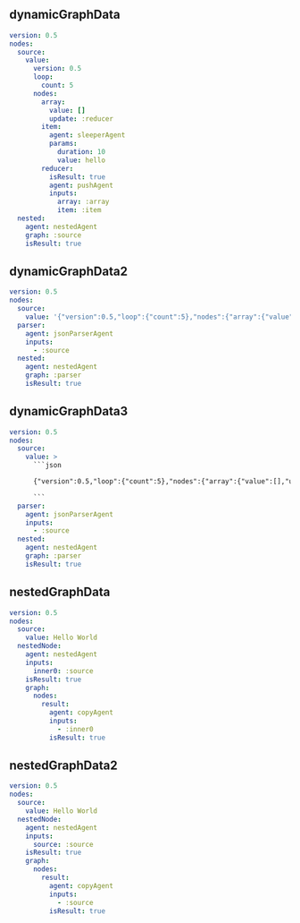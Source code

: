 ## dynamicGraphData
```yaml
version: 0.5
nodes:
  source:
    value:
      version: 0.5
      loop:
        count: 5
      nodes:
        array:
          value: []
          update: :reducer
        item:
          agent: sleeperAgent
          params:
            duration: 10
            value: hello
        reducer:
          isResult: true
          agent: pushAgent
          inputs:
            array: :array
            item: :item
  nested:
    agent: nestedAgent
    graph: :source
    isResult: true

```

## dynamicGraphData2
```yaml
version: 0.5
nodes:
  source:
    value: '{"version":0.5,"loop":{"count":5},"nodes":{"array":{"value":[],"update":":reducer"},"item":{"agent":"sleeperAgent","params":{"duration":10,"value":"hello"}},"reducer":{"isResult":true,"agent":"pushAgent","inputs":{"array":":array","item":":item"}}}}'
  parser:
    agent: jsonParserAgent
    inputs:
      - :source
  nested:
    agent: nestedAgent
    graph: :parser
    isResult: true

```

## dynamicGraphData3
```yaml
version: 0.5
nodes:
  source:
    value: >
      ```json

      {"version":0.5,"loop":{"count":5},"nodes":{"array":{"value":[],"update":":reducer"},"item":{"agent":"sleeperAgent","params":{"duration":10,"value":"hello"}},"reducer":{"isResult":true,"agent":"pushAgent","inputs":{"array":":array","item":":item"}}}}

      ```
  parser:
    agent: jsonParserAgent
    inputs:
      - :source
  nested:
    agent: nestedAgent
    graph: :parser
    isResult: true

```

## nestedGraphData
```yaml
version: 0.5
nodes:
  source:
    value: Hello World
  nestedNode:
    agent: nestedAgent
    inputs:
      inner0: :source
    isResult: true
    graph:
      nodes:
        result:
          agent: copyAgent
          inputs:
            - :inner0
          isResult: true

```

## nestedGraphData2
```yaml
version: 0.5
nodes:
  source:
    value: Hello World
  nestedNode:
    agent: nestedAgent
    inputs:
      source: :source
    isResult: true
    graph:
      nodes:
        result:
          agent: copyAgent
          inputs:
            - :source
          isResult: true

```
